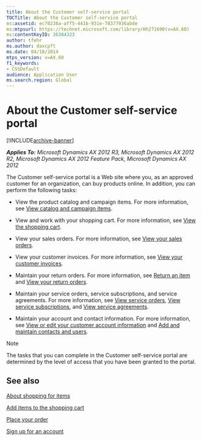```yaml
---
title: About the Customer self-service portal
TOCTitle: About the Customer self-service portal
ms:assetid: ec70236a-aff5-441b-931e-78377936abde
ms:mtpsurl: https://technet.microsoft.com/library/Hh271690(v=AX.60)
ms:contentKeyID: 36384323
author: tfehr
ms.author: daxcpft
ms.date: 04/18/2014
mtps_version: v=AX.60
f1_keywords:
- CSSDefault
audience: Application User
ms.search.region: Global
---
```


# About the Customer self-service portal 


[!INCLUDE[archive-banner](includes/archive-banner.md)]


_**Applies To:** Microsoft Dynamics AX 2012 R3, Microsoft Dynamics AX 2012 R2, Microsoft Dynamics AX 2012 Feature Pack, Microsoft Dynamics AX 2012_

The Customer self-service portal is a Web site where you, as an approved customer for an organization, can buy products online. In addition, you can perform the following tasks:

  - View the product catalog and campaign items. For more information, see [View catalog and campaign items](view-catalog-and-campaign-items.md).

  - View and work with your shopping cart. For more information, see [View the shopping cart](view-the-shopping-cart.md).

  - View your sales orders. For more information, see [View your sales orders](view-your-sales-orders.md).

  - View your customer invoices. For more information, see [View your customer invoices](view-your-customer-invoices.md).

  - Maintain your return orders. For more information, see [Return an item](return-an-item.md) and [View your return orders](view-your-return-orders.md).

  - Maintain your service orders, service subscriptions, and service agreements. For more information, see [View service orders](view-service-orders.md), [View service subscriptions](view-service-subscriptions.md), and [View service agreements](view-service-agreements.md).

  - Maintain your account and contact information. For more information, see [View or edit your customer account information](view-or-edit-your-customer-account-information.md) and [Add and maintain contacts and users](add-and-maintain-contacts-and-users.md).


> [!NOTE]
> <P>The tasks that you can complete in the Customer self-service portal are determined by the level of access that you have been granted to the portal.</P>



## See also

[About shopping for items](about-shopping-for-items.md)

[Add items to the shopping cart](add-items-to-the-shopping-cart.md)

[Place your order](place-your-order.md)

[Sign up for an account](sign-up-for-an-account.md)

  


